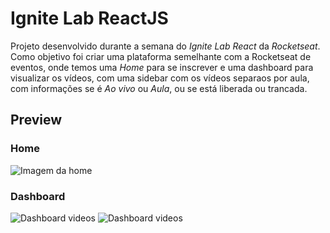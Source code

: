 # Ignite Lab ReactJS

Projeto desenvolvido durante a semana do _Ignite Lab React_ da _Rocketseat_.
Como objetivo foi criar uma plataforma semelhante com a Rocketseat de eventos, onde temos uma _Home_ para se inscrever e uma dashboard para visualizar os vídeos, com uma sidebar com os vídeos separaos por aula, com informações se é _Ao vivo_ ou _Aula_, ou se está liberada ou trancada.

## Preview 

### Home
![Imagem da home](https://user-images.githubusercontent.com/69824782/175828328-628a358c-70e0-46c6-b2e9-381abe4efff3.png)

### Dashboard
![Dashboard videos](https://user-images.githubusercontent.com/69824782/175828357-22e00e20-9e51-4372-a6a5-16fc99eaaaa2.png)
![Dashboard videos](https://user-images.githubusercontent.com/69824782/175828373-fc23a834-6fa6-4ae1-b174-2132db17e3da.png)

